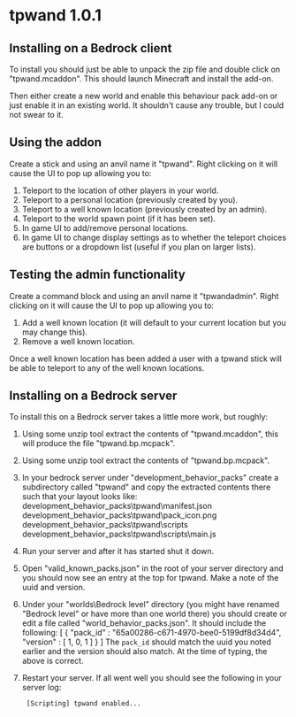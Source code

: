 # tpwand 1.0.1

## Installing on a Bedrock client

To install you should just be able to unpack the zip file and double click on "tpwand.mcaddon". This should launch Minecraft and install the add-on.

Then either create a new world and enable this behaviour pack add-on or just enable it in an existing world. It shouldn't cause any trouble, but I could not swear to it.

## Using the addon

Create a stick and using an anvil name it "tpwand". Right clicking on it will cause the UI to pop up allowing you to:

1. Teleport to the location of other players in your world.
2. Teleport to a personal location (previously created by you).
3. Teleport to a well known location (previously created by an admin).
4. Teleport to the world spawn point (if it has been set).
5. In game UI to add/remove personal locations.
6. In game UI to change display settings as to whether the teleport choices are buttons or a dropdown list (useful if you plan on larger lists).

## Testing the admin functionality

Create a command block and using an anvil name it "tpwandadmin". Right clicking on it will cause the UI to pop up allowing you to:

1. Add a well known location (it will default to your current location but you may change this).
2. Remove a well known location.

Once a well known location has been added a user with a tpwand stick will be able to teleport to any of the well known locations.

## Installing on a Bedrock server

To install this on a Bedrock server takes a little more work, but roughly:

1.  Using some unzip tool extract the contents of "tpwand.mcaddon", this will produce the file "tpwand.bp.mcpack".
2.  Using some unzip tool extract the contents of "tpwand.bp.mcpack".
3.  In your bedrock server under "development_behavior_packs" create a subdirectory called "tpwand" and copy the extracted contents there such that your layout looks like:
    development_behavior_packs\tpwand\manifest.json
    development_behavior_packs\tpwand\pack_icon.png
    development_behavior_packs\tpwand\scripts
    development_behavior_packs\tpwand\scripts\main.js
4.  Run your server and after it has started shut it down.
5.  Open "valid_known_packs.json" in the root of your server directory and you should now see an entry at the top for tpwand. Make a note of the uuid and version.
6.  Under your "worlds\Bedrock level" directory (you might have renamed "Bedrock level" or have more than one world there) you should create or edit a file called "world_behavior_packs.json". It should include the following:
    [
    {
    "pack_id" : "65a00286-c671-4970-bee0-5199df8d34d4",
    "version" : [ 1, 0, 1 ]
    }
    ]
    The `pack_id` should match the uuid you noted earlier and the version should also match. At the time of typing, the above is correct.

7.  Restart your server. If all went well you should see the following in your server log:

         [Scripting] tpwand enabled...
